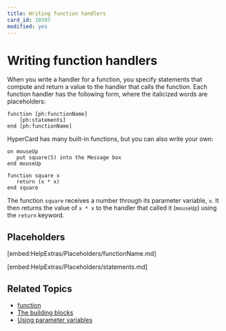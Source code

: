 ```yaml
---
title: Writing function handlers
card_id: 10397
modified: yes
---
```


# Writing function handlers

When you write a handler for a function, you specify statements that compute and return a value to the handler that calls the function. Each function handler has the following form, where the italicized words are placeholders:

```
function [ph:functionName]
    [ph:statements]
end [ph:functionName]
```

HyperCard has many built-in functions, but you can also write your own:

```
on mouseUp
   put square(5) into the Message box
end mouseUp

function square x
   return (x * x)
end square
```

The function `square` receives a number through its parameter variable, `x`.  It then returns the value of `x * x` to the handler that called it (`mouseUp`) using the `return` keyword.

## Placeholders

[embed:HelpExtras/Placeholders/functionName.md]

[embed:HelpExtras/Placeholders/statements.md]

## Related Topics

* [function](/HyperTalkReference/keywords/function)
* [The building blocks](/HyperTalkReference/hypertalkbasics/The-building-blocks)
* [Using parameter variables](/HyperTalkReference/hypertalkbasics/Using-parameter-variables)
